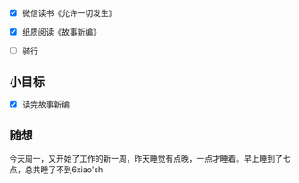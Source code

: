 - [x] 微信读书《允许一切发生》
- [x] 纸质阅读《故事新编》
- [ ] 骑行


## 小目标
- [x] 读完故事新编

## 随想
今天周一，又开始了工作的新一周，昨天睡觉有点晚，一点才睡着。早上睡到了七点，总共睡了不到6xiao'sh